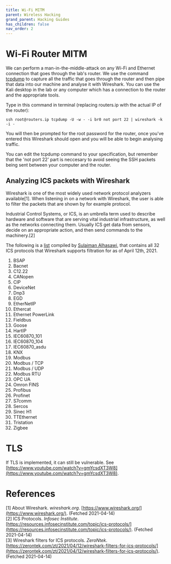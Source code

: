 ```yaml
---
title: Wi-Fi MITM
parent: Wireless Hacking
grand_parent: Hacking Guides
has_children: false
nav_order: 2
---
```


# Wi-Fi Router MITM

We can perform a man-in-the-middle-attack on any Wi-Fi and Ethernet connection that goes through the lab's router. We use the command [tcpdump](https://www.tcpdump.org) to capture all the traffic that goes through the router and then pipe that data into our machine and analyse it with Wireshark. You can use the Kali desktop in the lab or any computer which has a connection to the router and the appropriate tools.

Type in this command in terminal (replacing routers.ip with the actual IP of the router):

`ssh root@routers.ip tcpdump -U -w - -i br0 not port 22 | wireshark -k -i -`

You will then be prompted for the root password for the router, once you've entered this Wireshark should open and you will be able to begin analysing traffic.

You can edit the tcpdump command to your specification, but remember that the 'not port 22' part is neccesary to avoid seeing the SSH packets being sent between your computer and the router.

## Analyzing ICS packets with Wireshark
Wireshark is one of the most widely used network protocol analyzers available[1]. When listening in on a network with Wireshark, the user is able to filter the packets that are shown by for example protocol.

Industrial Control Systems, or ICS, is an umbrella term used to describe hardware and software that are serving vital industrial infrastructure, as well as the networks connecting them. Usually ICS get data from sensors, decide on an appropriate action, and then send commands to the machinery.[2]

The following is a [list](https://zerontek.com/zt/2021/04/12/wireshark-filters-for-ics-protocols/) compiled by [Sulaiman Alhasawi](https://zerontek.com/zt/), that contains all 32 ICS protocols that Wireshark supports filtration for as of April 12th, 2021.

1. BSAP
2. Bacnet
3. C12.22
4. CANopen
5. CIP
6. DeviceNet
7. Dnp3
8. EGD
9. EtherNetIP
10. Ethercat
11. Ethernet PowerLink
12. Fieldbus
13. Goose
14. HartIP
15. IEC60870_101
16. IEC60870_104
17. IEC60870_asdu
18. KNX
19. Modbus
20. Modbus / TCP
21. Modbus / UDP
22. Modbus RTU
23. OPC UA
24. Omron FINS
25. Profibus
26. Profinet
27. S7comm
28. Sercos
29. Sinec H1
30. TTEthernet
31. Tristation
32. Zigbee

# TLS

If TLS is implemented, it can still be vulnerable. See [https://www.youtube.com/watch?v=gmYcsdXT3W8](https://www.youtube.com/watch?v=gmYcsdXT3W8).

# References
[1] About Wireshark. *wireshark.org*. [https://www.wireshark.org/](https://www.wireshark.org/). (Fetched 2021-04-14)<br>
[2] ICS Protocols. *Infosec Institute*. [https://resources.infosecinstitute.com/topic/ics-protocols/](https://resources.infosecinstitute.com/topic/ics-protocols/). (Fetched 2021-04-14)<br>
[3] Wireshark filters for ICS protocols. *ZeroNtek*. [https://zerontek.com/zt/2021/04/12/wireshark-filters-for-ics-protocols/](https://zerontek.com/zt/2021/04/12/wireshark-filters-for-ics-protocols/). (Fetched 2021-04-14)<br>